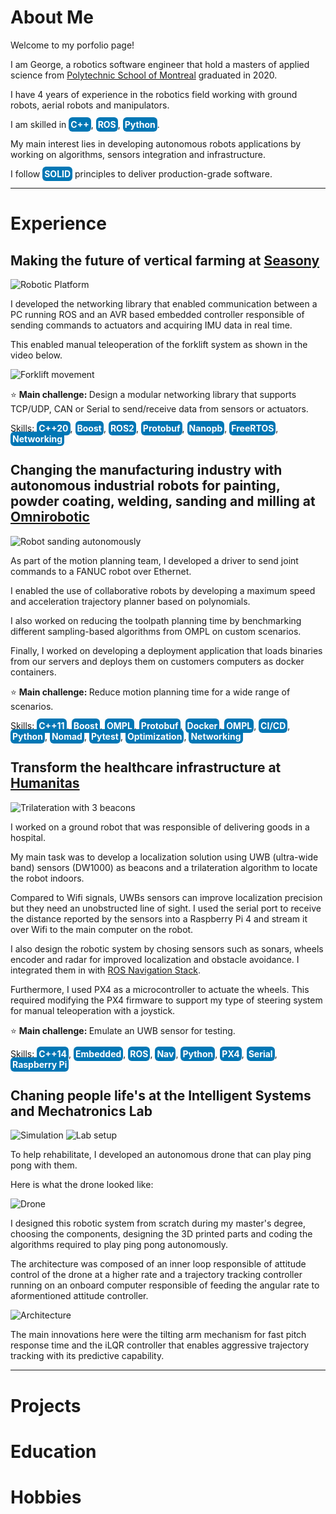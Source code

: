 # About Me

Welcome to my porfolio page!

I am George, a robotics software engineer that hold a masters of applied science from [Polytechnic School of Montreal](https://www.polymtl.ca/en) graduated in 2020. 

I have 4 years of experience in the robotics field working with ground robots, aerial robots and manipulators.

I am skilled in <span style="background-color: #0077B5; color: white; border-radius: 6px; padding: 3px 3px; font-weight: bold;">C++</span>, <span style="background-color: #0077B5; color: white; border-radius: 6px; padding: 3px 3px; font-weight: bold;">ROS</span>, <span style="background-color: #0077B5; color: white; border-radius: 6px; padding: 3px 3px; font-weight: bold;">Python</span>.

My main interest lies in developing autonomous robots applications by working on algorithms, sensors integration and infrastructure.

I follow <span style="background-color: #0077B5; color: white; border-radius: 6px; padding: 3px 3px; font-weight: bold;">SOLID</span> principles to deliver production-grade software.

***

# Experience

## Making the future of vertical farming at [Seasony](https://www.seasony.io/)

![Robotic Platform](watney.png)

I developed the networking library that enabled communication between a PC running ROS and an AVR based embedded controller responsible of sending commands to actuators and acquiring IMU data in real time.

This enabled manual teleoperation of the forklift system as shown in the video below.

![Forklift movement](forklift_video.gif)

<p>&#11088; <strong>Main challenge: </strong> Design a modular networking library that supports TCP/UDP, CAN or Serial to send/receive data from sensors or actuators.</p>

Skills: <span style="background-color: #0077B5; color: white; border-radius: 6px; padding: 3px 3px; font-weight: bold;">C++20</span>, 
<span style="background-color: #0077B5; color: white; border-radius: 6px; padding: 3px 3px; font-weight: bold;">Boost</span>, 
<span style="background-color: #0077B5; color: white; border-radius: 6px; padding: 3px 3px; font-weight: bold;">ROS2</span>, 
<span style="background-color: #0077B5; color: white; border-radius: 6px; padding: 3px 3px; font-weight: bold;">Protobuf</span>, 
<span style="background-color: #0077B5; color: white; border-radius: 6px; padding: 3px 3px; font-weight: bold;">Nanopb</span>, 
<span style="background-color: #0077B5; color: white; border-radius: 6px; padding: 3px 3px; font-weight: bold;">FreeRTOS</span>, 
<span style="background-color: #0077B5; color: white; border-radius: 6px; padding: 3px 3px; font-weight: bold;">Networking</span>

## Changing the manufacturing industry with autonomous industrial robots for painting, powder coating, welding, sanding and milling at [Omnirobotic](https://omnirobotic.com/)

![Robot sanding autonomously](omnirobotic.gif)

As part of the motion planning team, I developed a driver to send joint commands to a FANUC robot over Ethernet. 

I enabled the use of collaborative robots by developing a maximum speed and acceleration trajectory planner based on polynomials.

I also worked on reducing the toolpath planning time by benchmarking different sampling-based algorithms from OMPL on custom scenarios.

Finally, I worked on developing a deployment application that loads binaries from our servers and deploys them on customers computers as docker containers. 

<p>&#11088; <strong>Main challenge: </strong> Reduce motion planning time for a wide range of scenarios.</p>

Skills: <span style="background-color: #0077B5; color: white; border-radius: 6px; padding: 3px 3px; font-weight: bold;">C++11</span>, 
<span style="background-color: #0077B5; color: white; border-radius: 6px; padding: 3px 3px; font-weight: bold;">Boost</span>, 
<span style="background-color: #0077B5; color: white; border-radius: 6px; padding: 3px 3px; font-weight: bold;">OMPL</span>, 
<span style="background-color: #0077B5; color: white; border-radius: 6px; padding: 3px 3px; font-weight: bold;">Protobuf</span>, 
<span style="background-color: #0077B5; color: white; border-radius: 6px; padding: 3px 3px; font-weight: bold;">Docker</span>, 
<span style="background-color: #0077B5; color: white; border-radius: 6px; padding: 3px 3px; font-weight: bold;">OMPL</span>, 
<span style="background-color: #0077B5; color: white; border-radius: 6px; padding: 3px 3px; font-weight: bold;">CI/CD</span>, 
<span style="background-color: #0077B5; color: white; border-radius: 6px; padding: 3px 3px; font-weight: bold;">Python</span>, 
<span style="background-color: #0077B5; color: white; border-radius: 6px; padding: 3px 3px; font-weight: bold;">Nomad</span>, 
<span style="background-color: #0077B5; color: white; border-radius: 6px; padding: 3px 3px; font-weight: bold;">Pytest</span>, 
<span style="background-color: #0077B5; color: white; border-radius: 6px; padding: 3px 3px; font-weight: bold;">Optimization</span>, 
<span style="background-color: #0077B5; color: white; border-radius: 6px; padding: 3px 3px; font-weight: bold;">Networking</span>

## Transform the healthcare infrastructure at [Humanitas](https://www.humanitas.io/)

![Trilateration with 3 beacons](trilateration.png)

I worked on a ground robot that was responsible of delivering goods in a hospital.

My main task was to develop a localization solution using UWB (ultra-wide band) sensors (DW1000) as beacons and a trilateration algorithm to locate the robot indoors.

Compared to Wifi signals, UWBs sensors can improve localization precision but they need an unobstructed line of sight. I used the serial port to receive the distance reported by the sensors into a Raspberry Pi 4 and stream it over Wifi to the main computer on the robot.

I also design the robotic system by chosing sensors such as sonars, wheels encoder and radar for improved localization and obstacle avoidance. I integrated them in with [ROS Navigation Stack](https://github.com/ros-planning/navigation).

Furthermore, I used PX4 as a microcontroller to actuate the wheels. This required modifying the PX4 firmware to support my type of steering system for manual teleoperation with a joystick.

<p>&#11088; <strong>Main challenge: </strong> Emulate an UWB sensor for testing.</p>

Skills: <span style="background-color: #0077B5; color: white; border-radius: 6px; padding: 3px 3px; font-weight: bold;">C++14</span>, 
<span style="background-color: #0077B5; color: white; border-radius: 6px; padding: 3px 3px; font-weight: bold;">Embedded</span>, 
<span style="background-color: #0077B5; color: white; border-radius: 6px; padding: 3px 3px; font-weight: bold;">ROS</span>, 
<span style="background-color: #0077B5; color: white; border-radius: 6px; padding: 3px 3px; font-weight: bold;">Nav</span>, 
<span style="background-color: #0077B5; color: white; border-radius: 6px; padding: 3px 3px; font-weight: bold;">Python</span>, 
<span style="background-color: #0077B5; color: white; border-radius: 6px; padding: 3px 3px; font-weight: bold;">PX4</span>, 
<span style="background-color: #0077B5; color: white; border-radius: 6px; padding: 3px 3px; font-weight: bold;">Serial</span>, 
<span style="background-color: #0077B5; color: white; border-radius: 6px; padding: 3px 3px; font-weight: bold;">Raspberry Pi</span>

## Chaning people life's at the Intelligent Systems and Mechatronics Lab

![Simulation](Vrep_simulation.gif)
![Lab setup](hitting_motion.gif)

To help rehabilitate, I developed an autonomous drone that can play ping pong with them. 

Here is what the drone looked like:

![Drone](drone.png)

I designed this robotic system from scratch during my master's degree, choosing the components, designing the 3D printed parts and coding the algorithms required to play ping pong autonomously.

The architecture was composed of an inner loop responsible of attitude control of the drone at a higher rate and a trajectory tracking controller running on an onboard computer responsible of feeding the angular rate to aformentioned attitude controller. 

![Architecture](software_architecture.png)

The main innovations here were the tilting arm mechanism for fast pitch response time and the iLQR controller that enables aggressive trajectory tracking with its predictive capability.

*** 

# Projects

# Education

# Hobbies

